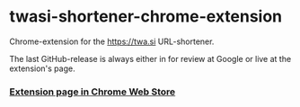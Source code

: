 # twasi-shortener-chrome-extension
Chrome-extension for the https://twa.si URL-shortener.

The last GitHub-release is always either in for review at Google or live at the extension's page.

### [Extension page in Chrome Web Store](https://chrome.google.com/webstore/detail/twasi-url-shortener/lngjokdnklohagplfpcpjjmmkcehiabm?hl=de)
